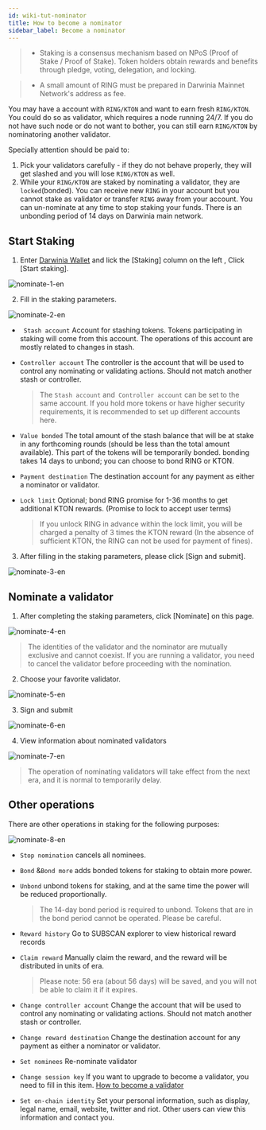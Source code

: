 ```yaml
---
id: wiki-tut-nominator
title: How to become a nominator
sidebar_label: Become a nominator
---
```

> - Staking is a consensus mechanism based on NPoS (Proof of Stake / Proof of Stake). Token holders obtain rewards and benefits through pledge, voting, delegation, and locking.

> - A small amount of RING must be prepared in  Darwinia Mainnet Network's address as fee.

You may have a account with `RING/KTON` and want to earn fresh `RING/KTON`. You could do so as validator, which requires a node running 24/7.
If you do not have such node or do not want to bother, you can still earn `RING/KTON` by nominatoring another validator.

Specially attention should be paid to:

1. Pick your validators carefully - if they do not behave properly, they will get slashed and you will lose `RING/KTON` as well.
2. While your `RING/KTON` are staked by nominating a validator, they are `locked`(bonded). You can receive new `RING` in your account but you cannot stake as validator
or transfer `RING` away from your account. You can un-nominate at any time to stop staking your funds. There is an unbonding period of 14 days on Darwinia main network.


## Start Staking

1. Enter [Darwinia Wallet](https://apps.darwinia.network) and lick the [Staking] column on the left , Click [Start staking].

  ![nominate-1-en](assets/nominate-1-en.png)

2. Fill in the staking parameters.

  ![nominate-2-en](assets/nominate-2-en.png)

- ` Stash account` Account for stashing tokens. Tokens participating in staking will come from this account. The operations of this account are mostly related to changes in stash.

- `Controller account`  The controller is the account that will be used to control any nominating or validating actions. Should not match another stash or controller.

    > The `Stash account` and` Controller account` can be set to the same account. If you hold more tokens or have higher security requirements, it is recommended to set up different accounts here.

- `Value bonded` The total amount of the stash balance that will be at stake in any forthcoming rounds (should be less than the total amount available).  This part of the tokens will be temporarily bonded. bonding takes 14 days to unbond; you can choose to bond RING or KTON.

- `Payment destination` The destination account for any payment as either a nominator or validator.

- `Lock limit` Optional; bond RING promise for 1-36 months to get additional KTON rewards. (Promise to lock to accept user terms)

    > If you unlock RING in advance within the lock limit, you will be charged  a penalty of 3 times the KTON reward (In the absence of sufficient KTON, the RING can not be used for payment of fines).

3. After filling in the staking parameters, please click [Sign and submit].

![nominate-3-en](assets/nominate-3-en.png)


## Nominate a validator

1. After completing the staking parameters, click [Nominate] on this page.

![nominate-4-en](assets/nominate-4-en.png)

> The identities of the validator and the nominator are mutually exclusive and cannot coexist. If you are running a validator, you need to cancel the validator before proceeding with the nomination.

2. Choose your favorite validator.

![nominate-5-en](assets/nominate-5-en.png)


3. Sign and submit

![nominate-6-en](assets/nominate-6-en.png)

4. View information about nominated validators

![nominate-7-en](assets/nominate-7-en.png)


> The operation of nominating validators will take effect from the next era, and it is normal to temporarily delay.



## Other operations

There are other operations in staking for the following purposes:

![nominate-8-en](assets/nominate-8-en.png)


- `Stop nomination` cancels all nominees.

- `Bond` &`Bond more` adds bonded tokens for staking to obtain more power.

- `Unbond` unbond tokens for staking, and at the same time the power will be reduced proportionally.

  > The 14-day bond period is required to unbond. Tokens that are in the bond period cannot be operated. Please be careful.

- `Reward history` Go to SUBSCAN explorer to view historical reward records

- `Claim reward` Manually claim the reward, and the reward will be distributed in units of era.

  > Please note: 56 era (about 56 days) will be saved, and you will not be able to claim it if it expires.

- `Change controller account` Change the account  that will be used to control any nominating or validating actions. Should not match another stash or controller.
- `Change reward destination` Change the destination account for any payment as either a nominator or validator.
- `Set nominees` Re-nominate validator
- `Change session key` If you want to upgrade to become a validator, you need to fill in this item. [How to become a validator](https://docs.darwinia.network/docs/en/wiki-tut-validator)
- `Set on-chain identity` Set your personal information, such as display, legal name, email, website, twitter and riot. Other users can view this information and contact you.


